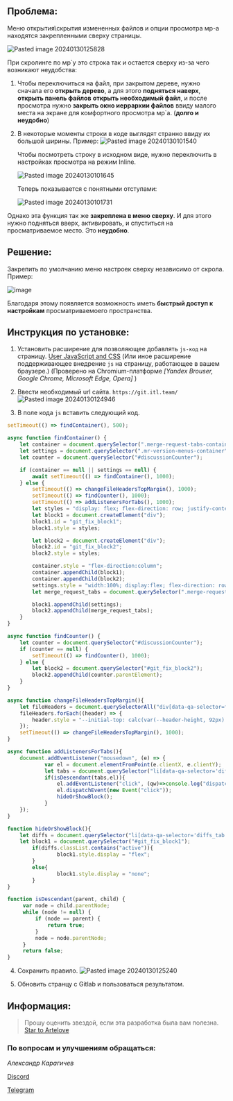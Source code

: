 ## Проблема:

Меню открытия\\скрытия измененных файлов и опции просмотра мр-а находятся закрепленными сверху страницы.

![Pasted image 20240130125828](https://github.com/Artelove/gitlab-fix-merge-settings-menu/assets/66765809/4bfd6e19-c8e6-42f6-a309-7cf7e0daf7a3)

При скролинге по мр\`у это строка так и остается сверху из-за чего возникают неудобства:

1. Чтобы переключиться на файл, при закрытом дереве, нужно сначала его **открыть дерево**, а для этого **подняться наверх**, **открыть панель файлов** **открыть необходимый файл**, и после просмотра нужно **закрыть окно иеррархии файлов** ввиду малого места на экране для комфортного просмотра мр\`а. (**долго и неудобно**)
2. В некоторые моменты строки в коде выглядят странно ввиду их большой ширины.
   Пример: ![Pasted image 20240130101540](https://github.com/Artelove/gitlab-fix-merge-settings-menu/assets/66765809/0c492736-3917-4eb1-b524-55392fdc6cee)

    Чтобы посмотреть строку в исходном виде, нужно переключить в настройках просмотра на режим Inline.

    ![Pasted image 20240130101645](https://github.com/Artelove/gitlab-fix-merge-settings-menu/assets/66765809/434b7cb4-6ff3-41f7-8b72-462ad0d7af97)

    Теперь показывается с понятными отступами:

    ![Pasted image 20240130101731](https://github.com/Artelove/gitlab-fix-merge-settings-menu/assets/66765809/fa18b6ad-ed2c-411e-b6f5-814ddd3a7656)

Однако эта функция так же **закреплена в меню сверху**. И для этого нужно подняться вверх, активировать, и спуститься на просматриваемое место. Это **неудобно**.

## Решение:

Закрепить по умолчанию меню настроек сверху независимо от скрола.
Пример:

![image](https://github.com/Artelove/gitlab-fix-merge-settings-menu/assets/66765809/61c3d639-9d8a-4fcb-93bb-70ac60b7aa6b)

Благодаря этому появляется возможность иметь **быстрый доступ к настройкам** просматриваемоего пространства.

## Инструкция по установке:

1.  Установить расширение для позволяющее добавлять `js-код` на страницу. [User JavaScript and CSS](https://chromewebstore.google.com/detail/nbhcbdghjpllgmfilhnhkllmkecfmpld) (Или иное расширение поддерживающее внедрение `js` на страницу, работающее в вашем браузере.) (Проверено на Chromium-платформе _[Yandex Brouser, Google Chrome, Microsoft Edge, Opera]_ )
2.  Ввести необходимый url сайта. `https://git.itl.team/`
    ![Pasted image 20240130124946](https://github.com/Artelove/gitlab-fix-merge-settings-menu/assets/66765809/eafbd02b-d80b-48a9-843c-40e82893b23c)

3.  В поле кода `js` вставить следующий код.

```js
setTimeout(() => findContainer(), 500);

async function findContainer() {
	let container = document.querySelector(".merge-request-tabs-container");
	let settings = document.querySelector(".mr-version-menus-container");
	let counter = document.querySelector("#discussionCounter");

	if (container == null || settings == null) {
		await setTimeout(() => findContainer(), 1000);
	} else {
		setTimeout(() => changeFileHeadersTopMargin(), 1000);
		setTimeout(() => findCounter(), 1000);
		setTimeout(() => addListenersForTabs(), 1000);
		let styles = "display: flex; flex-direction: row; justify-content: space-between;";
		let block1 = document.createElement("div");
		block1.id = "git_fix_block1";
		block1.style = styles;

		let block2 = document.createElement("div");
		block2.id = "git_fix_block2";
		block2.style = styles;

		container.style = "flex-direction:column";
		container.appendChild(block1);
		container.appendChild(block2);
		settings.style = "width:100%; display:flex; flex-direction: row; align-items: center; line-height: 10px;";
		let merge_request_tabs = document.querySelector(".merge-request-tabs");

		block1.appendChild(settings);
		block2.appendChild(merge_request_tabs);
	}
}

async function findCounter() {
	let counter = document.querySelector("#discussionCounter");
	if (counter == null) {
		setTimeout(() => findCounter(), 1000);
	} else {
		let block2 = document.querySelector("#git_fix_block2");
		block2.appendChild(counter.parentElement);
	}
}

async function changeFileHeadersTopMargin(){
	let fileHeaders = document.querySelectorAll("div[data-qa-selector=file_title_container]");
	fileHeaders.forEach((header) => {
		header.style = "--initial-top: calc(var(--header-height, 92px) + 48px);"
	});
	setTimeout(() => changeFileHeadersTopMargin(), 1000);
}

async function addListenersForTabs(){
	document.addEventListener("mousedown", (e) => {
			var el = document.elementFromPoint(e.clientX, e.clientY);
			let tabs = document.querySelector("li[data-qa-selector='diffs_tab'").parentNode;
			if(isDescendant(tabs,el)){
				el.addEventListener("click", (qw)=>console.log("dispatchEvent click"));
				el.dispatchEvent(new Event("click"));
				hideOrShowBlock();
			}
	});
}

function hideOrShowBlock(){
	let diffs = document.querySelector("li[data-qa-selector='diffs_tab'");
	let block1 = document.querySelector("#git_fix_block1");
		if(diffs.classList.contains("active")){
				block1.style.display = "flex";
		}
		else{
				block1.style.display = "none";
		}
}

function isDescendant(parent, child) {
     var node = child.parentNode;
     while (node != null) {
         if (node == parent) {
             return true;
         }
         node = node.parentNode;
     }
     return false;
}
```

4. Сохранить правило.
   ![Pasted image 20240130125240](https://github.com/Artelove/gitlab-fix-merge-settings-menu/assets/66765809/a05a98f8-d000-41e0-8b6a-3bd380ac7752)

5. Обновить странцу с Gitlab и пользоваться результатом.

## Информация:

> Прошу оценить звездой, если эта разработка была вам полезна. <a class="github-button" href="https://github.com/Artelove/gitlab-fix-merge-settings-menu" data-color-scheme="no-preference: light; light: light_high_contrast; dark: light;" data-icon="octicon-star" data-size="large" data-show-count="true" aria-label="Star Artelove/gitlab-fix-merge-settings-menu on GitHub">Star to Artelove</a>

### По вопросам и улучшениям обращаться:

_Александр Карагичев_

[Discord](https://discordapp.com/users/264400114141888512)

[Telegram](https://t.me/arteevil)
